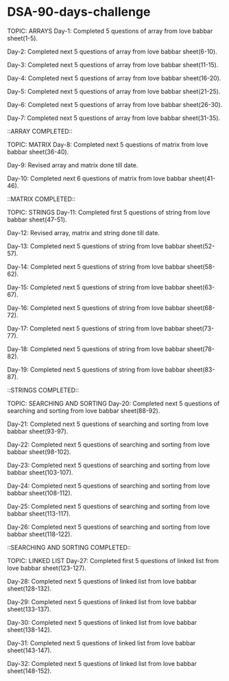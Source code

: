 # DSA-90-days-challenge

TOPIC: ARRAYS
Day-1:
Completed 5 questions of array from love babbar sheet(1-5).

Day-2:
Completed next 5 questions of array from love babbar sheet(6-10).

Day-3:
Completed next 5 questions of array from love babbar sheet(11-15).

Day-4:
Completed next 5 questions of array from love babbar sheet(16-20).

Day-5:
Completed next 5 questions of array from love babbar sheet(21-25).

Day-6:
Completed next 5 questions of array from love babbar sheet(26-30).

Day-7:
Completed next 5 questions of array from love babbar sheet(31-35).

::ARRAY COMPLETED::


TOPIC: MATRIX
Day-8:
Completed next 5 questions of matrix from love babbar sheet(36-40).

Day-9:
Revised array and matrix done till date.

Day-10:
Completed next 6 questions of matrix from love babbar sheet(41-46).

::MATRIX COMPLETED::


TOPIC: STRINGS
Day-11:
Completed first 5 questions of string from love babbar sheet(47-51).

Day-12:
Revised array, matrix and string done till date.

Day-13:
Completed next 5 questions of string from love babbar sheet(52-57).

Day-14:
Completed next 5 questions of string from love babbar sheet(58-62).

Day-15:
Completed next 5 questions of string from love babbar sheet(63-67).

Day-16:
Completed next 5 questions of string from love babbar sheet(68-72).

Day-17:
Completed next 5 questions of string from love babbar sheet(73-77).

Day-18:
Completed next 5 questions of string from love babbar sheet(78-82).

Day-19:
Completed next 5 questions of string from love babbar sheet(83-87).

::STRINGS COMPLETED::

TOPIC: SEARCHING AND SORTING
Day-20:
Completed next 5 questions of searching and sorting from love babbar sheet(88-92).

Day-21:
Completed next 5 questions of searching and sorting from love babbar sheet(93-97).

Day-22:
Completed next 5 questions of searching and sorting from love babbar sheet(98-102).

Day-23:
Completed next 5 questions of searching and sorting from love babbar sheet(103-107).

Day-24:
Completed next 5 questions of searching and sorting from love babbar sheet(108-112).

Day-25:
Completed next 5 questions of searching and sorting from love babbar sheet(113-117).

Day-26:
Completed next 5 questions of searching and sorting from love babbar sheet(118-122).

::SEARCHING AND SORTING COMPLETED::

TOPIC: LINKED LIST
Day-27:
Completed first 5 questions of linked list from love babbar sheet(123-127).

Day-28:
Completed next 5 questions of linked list from love babbar sheet(128-132).

Day-29:
Completed next 5 questions of linked list from love babbar sheet(133-137).

Day-30:
Completed next 5 questions of linked list from love babbar sheet(138-142).

Day-31:
Completed next 5 questions of linked list from love babbar sheet(143-147).

Day-32:
Completed next 5 questions of linked list from love babbar sheet(148-152).






